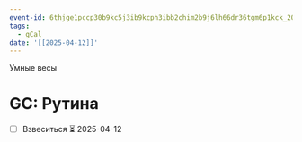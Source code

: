 ```yaml
---
event-id: 6thjge1pccp30b9kc5j3ib9kcph3ibb2chim2b9j6lh66dr36tgm6p1kck_20250412T020100Z
tags:
  - gCal
date: '[[2025-04-12]]'
---
```

Умные весы
# GC: Рутина
- [ ] Взвеситься ⏳ 2025-04-12
